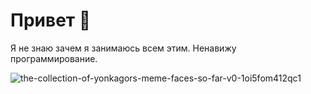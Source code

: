# Привет 👋

Я не знаю зачем я занимаюсь всем этим. Ненавижу программирование.

![the-collection-of-yonkagors-meme-faces-so-far-v0-1oi5fom412qc1](https://github.com/user-attachments/assets/321c56f4-0c27-4211-be8e-764e1f124c1e)

